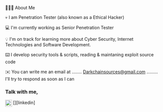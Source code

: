 👨🏻‍💻  About Me


💀  I am Penetration Tester (also known as a Ethical Hacker)

💻  I'm currently working as Senior Penetration Tester

💡  I'm on track for learning more about Cyber Security, Internet Technologies and Software Development.

⌨️  I develop security tools & scripts, reading & maintaning exploit source code

✉️  You can write me an email at ........ Darkchainsources@gmail.com ......... I'll try to respond as soon as I can


### Talk with me,
[<img align="left" alt="holisitc_developer | LinkedIn" width="22px" src="https://cdn.jsdelivr.net/npm/simple-icons@v3/icons/linkedin.svg" />][linkedin]

<br />
